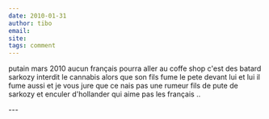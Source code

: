 ```yaml
---
date: 2010-01-31
author: tibo
email: 
site: 
tags: comment
---
```


<p>putain mars 2010 aucun français pourra aller au coffe shop c'est des batard sarkozy interdit le cannabis alors que son fils fume le pete devant lui et lui il fume aussi et je vous jure que ce nais pas une rumeur fils de pute de sarkozy et enculer d'hollander qui aime pas les français ..</p>
---